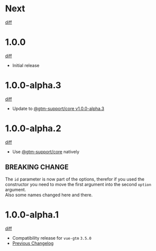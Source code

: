 # Next

[diff](https://github.com/gtm-support/vue-gtm/compare/1.0.0...main)

# 1.0.0

[diff](https://github.com/gtm-support/vue-gtm/compare/940a45a90d4cb44a045923910e7439d0202372ca...1.0.0)

- Initial release

# 1.0.0-alpha.3

[diff](https://github.com/gtm-support/vue-gtm/compare/1.0.0-alpha.2...1.0.0-alpha.3)

- Update to [@gtm-support/core v1.0.0-alpha.3](https://github.com/gtm-support/core/releases/tag/1.0.0-alpha.3)

# 1.0.0-alpha.2

[diff](https://github.com/gtm-support/vue-gtm/compare/1.0.0-alpha.1...1.0.0-alpha.2)

- Use [@gtm-support/core](https://github.com/gtm-support/core) natively

## BREAKING CHANGE

The `id` parameter is now part of the options, therefor if you used the constructor you need to move the first argument into the second `option` argument.  
Also some names changed here and there.

# 1.0.0-alpha.1

[diff](https://github.com/gtm-support/vue-gtm/compare/940a45a90d4cb44a045923910e7439d0202372ca...1.0.0-alpha.1)

- Compatibility release for `vue-gtm` `3.5.0`
- [Previous Changelog](https://github.com/mib200/vue-gtm/blob/master/CHANGELOG.md)
